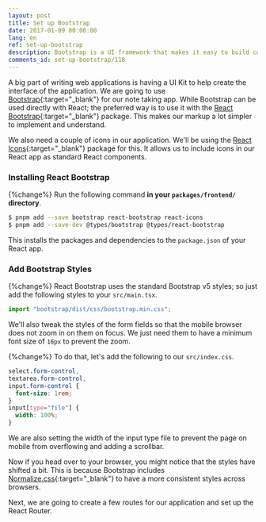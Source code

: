 ```yaml
---
layout: post
title: Set up Bootstrap
date: 2017-01-09 00:00:00
lang: en
ref: set-up-bootstrap
description: Bootstrap is a UI framework that makes it easy to build consistent responsive web apps. We are going to use Bootstrap with our React.js project using the React Bootstrap and the Bootstrap icons from the React Icons package. React Bootstrap and React Icons allow you to use them as standard React components.
comments_id: set-up-bootstrap/118
---
```


A big part of writing web applications is having a UI Kit to help create the interface of the application. We are going to use [Bootstrap](http://getbootstrap.com){:target="_blank"} for our note taking app. While Bootstrap can be used directly with React; the preferred way is to use it with the [React Bootstrap](https://react-bootstrap.github.io){:target="_blank"} package. This makes our markup a lot simpler to implement and understand.

We also need a couple of icons in our application. We'll be using the [React Icons](https://react-icons.github.io/react-icons/){:target="_blank"} package for this. It allows us to include icons in our React app as standard React components.

### Installing React Bootstrap

{%change%} Run the following command **in your `packages/frontend/` directory**.

```bash
$ pnpm add --save bootstrap react-bootstrap react-icons
$ pnpm add --save-dev @types/bootstrap @types/react-bootstrap
```

This installs the packages and dependencies to the `package.json` of your React app.

### Add Bootstrap Styles

{%change%} React Bootstrap uses the standard Bootstrap v5 styles; so just add the following styles to your `src/main.tsx`.

```typescript
import "bootstrap/dist/css/bootstrap.min.css";
```

We'll also tweak the styles of the form fields so that the mobile browser does not zoom in on them on focus. We just need them to have a minimum font size of `16px` to prevent the zoom.

{%change%} To do that, let's add the following to our `src/index.css`.

```css
select.form-control,
textarea.form-control,
input.form-control {
  font-size: 1rem;
}
input[type="file"] {
  width: 100%;
}
```

We are also setting the width of the input type file to prevent the page on mobile from overflowing and adding a scrollbar.

Now if you head over to your browser, you might notice that the styles have shifted a bit. This is because Bootstrap includes [Normalize.css](http://necolas.github.io/normalize.css/){:target="_blank"} to have a more consistent styles across browsers.

Next, we are going to create a few routes for our application and set up the React Router.
